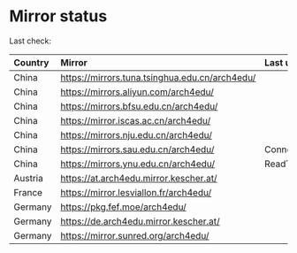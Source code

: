 <script src="./time.js"></script>
# Mirror status
Last check: <script type="text/javascript">localize(1688883862.2872097);</script>

|Country|Mirror|Last update|
|:------|:-----|:----------|
|China|https://mirrors.tuna.tsinghua.edu.cn/arch4edu/|<script type="text/javascript">localize(1688841285);</script>|
|China|https://mirrors.aliyun.com/arch4edu/|<script type="text/javascript">localize(1688798136);</script>|
|China|https://mirrors.bfsu.edu.cn/arch4edu/|<script type="text/javascript">localize(1688798136);</script>|
|China|https://mirror.iscas.ac.cn/arch4edu/|<script type="text/javascript">localize(1688841285);</script>|
|China|https://mirrors.nju.edu.cn/arch4edu/|<script type="text/javascript">localize(1688798136);</script>|
|China|https://mirrors.sau.edu.cn/arch4edu/|ConnectionError|
|China|https://mirrors.ynu.edu.cn/arch4edu/|ReadTimeout|
|Austria|https://at.arch4edu.mirror.kescher.at/|<script type="text/javascript">localize(1688841285);</script>|
|France|https://mirror.lesviallon.fr/arch4edu/|<script type="text/javascript">localize(1688841285);</script>|
|Germany|https://pkg.fef.moe/arch4edu/|<script type="text/javascript">localize(1688841285);</script>|
|Germany|https://de.arch4edu.mirror.kescher.at/|<script type="text/javascript">localize(1688841285);</script>|
|Germany|https://mirror.sunred.org/arch4edu/|<script type="text/javascript">localize(1688841285);</script>|

<script src="./tablefilter/tablefilter.js"></script>
<script src="./table.js"></script>